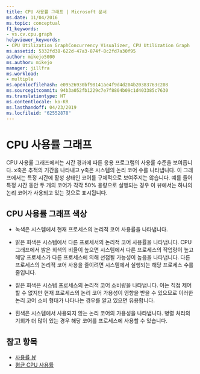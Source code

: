 ```yaml
---
title: CPU 사용률 그래프 | Microsoft 문서
ms.date: 11/04/2016
ms.topic: conceptual
f1_keywords:
- vs.cv.cpu.graph
helpviewer_keywords:
- CPU Utilization GraphConcurrency Visualizer, CPU Utilization Graph
ms.assetid: 5332fd38-622d-47a3-874f-8c2fd7a30f95
author: mikejo5000
ms.author: mikejo
manager: jillfra
ms.workload:
- multiple
ms.openlocfilehash: e09526930bf98141ae4f9d4d204b20383763c208
ms.sourcegitcommit: 94b3a052fb1229c7e7f8804b09c1d403385c7630
ms.translationtype: HT
ms.contentlocale: ko-KR
ms.lasthandoff: 04/23/2019
ms.locfileid: "62552878"
---
```

# <a name="cpu-utilization-graph"></a>CPU 사용률 그래프
CPU 사용률 그래프에서는 시간 경과에 따른 응용 프로그램의 사용률 수준을 보여줍니다. x축은 추적의 기간을 나타내고 y축은 시스템의 논리 코어 수를 나타냅니다. 이 그래프에서는 특정 시간에 활성 상태인 코어를 구체적으로 보여주지는 않습니다. 예를 들어 특정 시간 동안 두 개의 코어가 각각 50% 용량으로 실행되는 경우 이 뷰에서는 하나의 논리 코어가 사용되고 있는 것으로 표시됩니다.

## <a name="cpu-utilization-graph-colors"></a>CPU 사용률 그래프 색상

- 녹색은 시스템에서 현재 프로세스의 논리적 코어 사용률을 나타냅니다.

- 밝은 회색은 시스템에서 다른 프로세서의 논리적 코어 사용률을 나타냅니다. CPU 그래프에서 밝은 회색의 비율이 높으면 시스템에서 다른 프로세스의 작업량이 높고 해당 프로세스가 다른 프로세스에 의해 선점될 가능성이 높음을 나타냅니다. 다른 프로세스의 논리적 코어 사용을 줄이려면 시스템에서 실행되는 해당 프로세스 수를 줄입니다.

- 짙은 회색은 시스템 프로세스의 논리적 코어 소비량을 나타냅니다. 이는 직접 제어할 수 없지만 현재 프로세스의 논리 코어 가용성이 영향을 받을 수 있으므로 이러한 논리 코어 소비 형태가 나타나는 경우를 알고 있으면 유용합니다.

- 흰색은 시스템에서 사용되지 않는 논리 코어의 가용성을 나타냅니다. 병렬 처리의 기회가 더 많이 있는 경우 해당 코어를 프로세스에 사용할 수 있습니다.

## <a name="see-also"></a>참고 항목
- [사용률 뷰](../profiling/utilization-view.md)
- [평균 CPU 사용률](../profiling/average-cpu-utilization.md)